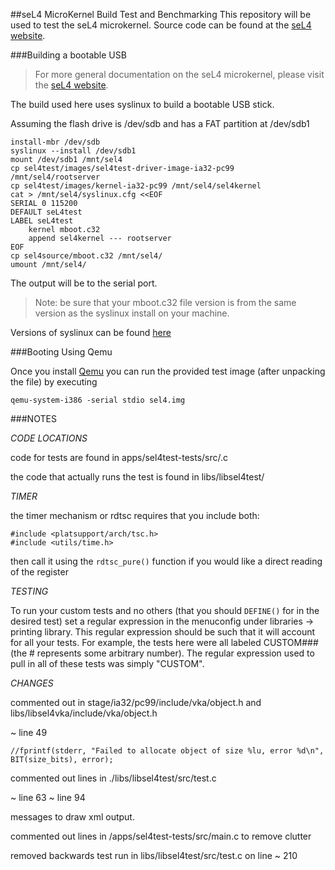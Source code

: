 ##seL4 MicroKernel Build Test and Benchmarking
This repository will be used to test the seL4 microkernel. Source code can be found at the [seL4 website](seL4Home).

[seL4Home]: http://sel4.systems 

###Building a bootable USB
>For more general documentation on the seL4 microkernel, please visit the [seL4 website](seL4Home).    

The build used here uses syslinux to build a bootable USB stick. 

Assuming the flash drive is /dev/sdb and has a FAT partition at /dev/sdb1

```
install-mbr /dev/sdb   
syslinux --install /dev/sdb1   
mount /dev/sdb1 /mnt/sel4  
cp sel4test/images/sel4test-driver-image-ia32-pc99 /mnt/sel4/rootserver  
cp sel4test/images/kernel-ia32-pc99 /mnt/sel4/sel4kernel  
cat > /mnt/sel4/syslinux.cfg <<EOF  
SERIAL 0 115200  
DEFAULT seL4test  
LABEL seL4test  
	kernel mboot.c32  
    append sel4kernel --- rootserver  
EOF  
cp sel4source/mboot.c32 /mnt/sel4/  
umount /mnt/sel4/  
```

The output will be to the serial port. 

>Note: be sure that your mboot.c32 file version is from the same version as the syslinux install on your machine.

Versions of syslinux can be found [here](syslinuxlibraries) 

[syslinuxlibraries]: https://www.kernel.org/pub/linux/utils/boot/syslinux/

###Booting Using Qemu

Once you install [Qemu](qemu) you can run the provided test image (after unpacking the file) by executing
```
qemu-system-i386 -serial stdio sel4.img
```
[qemu]: http://en.wikibooks.org/wiki/QEMU/Installing_QEMU

###NOTES

*CODE LOCATIONS*

code for tests are found in apps/sel4test-tests/src/<testname>.c

the code that actually runs the test is found in libs/libsel4test/

*TIMER*

the timer mechanism or rdtsc requires that you include both:

```
#include <platsupport/arch/tsc.h>
#include <utils/time.h>
```

then call it using the ```rdtsc_pure()``` function if you would like a direct reading of the register

*TESTING*

To run your custom tests and no others (that you should `DEFINE()` for in the desired test) set a regular expression in the menuconfig under libraries -> printing library. This regular expression should be such that it will account for all your tests. For example, the tests here were all labeled CUSTOM### (the # represents some arbitrary number). The regular expression used to pull in all of these tests was simply "CUSTOM".

*CHANGES*

commented out in stage/ia32/pc99/include/vka/object.h 
and libs/libsel4vka/include/vka/object.h

~ line 49

```
//fprintf(stderr, "Failed to allocate object of size %lu, error %d\n", BIT(size_bits), error); 
```

commented out lines in ./libs/libsel4test/src/test.c

~ line 63 
~ line 94

messages to draw xml output.

commented out lines in /apps/sel4test-tests/src/main.c to remove clutter

removed backwards test run in libs/libsel4test/src/test.c on line ~ 210
